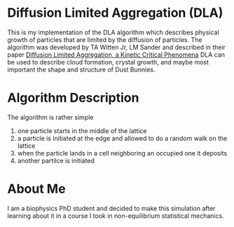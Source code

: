 # Diffusion Limited Aggregation (DLA)
This is my implementation of the DLA algorithm which describes physical growth
of particles that are limited by the diffusion of particles.
The algorithm was developed by TA Witten Jr, LM Sander and described in their paper
[Diffusion Limited Aggregation, a Kinetic Critical Phenomena](https://journals.aps.org/prl/abstract/10.1103/PhysRevLett.47.1400)
DLA can be used to describe cloud formation, crystal growth, and maybe most important the shape and structure of Dust Bunnies.

# Algorithm Description
The algorithm is rather simple
1. one particle starts in the middle of the lattice
2. a particle is initiated at the edge and allowed to do a random walk on the lattice
3. when the particle lands in a cell neighboring an occupied one it deposits
4. another partilce is initiated

# About Me
I am a biophysics PhD student and decided to make this simulation after learning about it in a course I took in non-equilibrium statistical mechanics.

